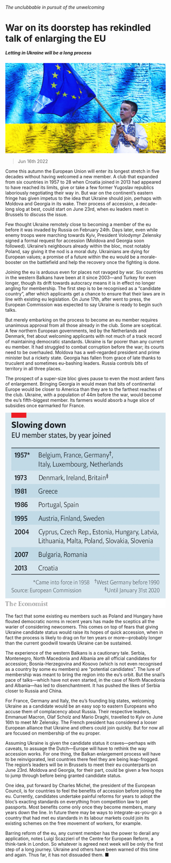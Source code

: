 ###### The unclubbable in pursuit of the unwelcoming

# War on its doorstep has rekindled talk of enlarging the EU 

##### Letting in Ukraine will be a long process 

![image](images/20220618_EUP001.jpg) 

> Jun 16th 2022 

Come this autumn the European Union will enter its longest stretch in five decades without having welcomed a new member. A club that expanded from six countries in 1957 to 28 when Croatia joined in 2013 had appeared to have reached its limits, give or take a few former Yugoslav republics laboriously negotiating their way in. But war on the continent’s eastern fringe has given impetus to the idea that Ukraine should join, perhaps with Moldova and Georgia in its wake. Their process of accession, a decade-long slog at best, could start on June 23rd, when eu leaders meet in Brussels to discuss the issue.

Few thought Ukraine remotely close to becoming a member of the eu before it was invaded by Russia on February 24th. Days later, even while enemy troops were marching towards Kyiv, President Volodymyr Zelensky signed a formal request for accession (Moldova and Georgia soon followed). Ukraine’s neighbours already within the bloc, most notably Poland, say giving it the nod is a moral duty. Ukrainians are dying for European values; a promise of a future within the eu would be a morale-booster on the battlefield and help the recovery once the fighting is done.

Joining the eu is arduous even for places not ravaged by war. Six countries in the western Balkans have been at it since 2003—and Turkey for even longer, though its drift towards autocracy means it is in effect no longer angling for membership. The first step is to be recognised as a “candidate country”, after which applicants get a chance to ensure that their laws are in line with existing eu legislation. On June 17th, after  went to press, the European Commission was expected to say Ukraine is ready to begin such talks.

But merely embarking on the process to become an eu member requires unanimous approval from all those already in the club. Some are sceptical. A few northern European governments, led by the Netherlands and Denmark, fret about welcoming applicants with not much of a track record of maintaining democratic standards. Ukraine is far poorer than any current eu member. It had struggled to combat corruption before the war; its courts need to be overhauled. Moldova has a well-regarded president and prime minister but a rickety state. Georgia has fallen from grace of late thanks to truculent and sometimes eu-bashing leaders. Russia controls bits of territory in all three places. 

The prospect of a super-size bloc gives pause to even the most ardent fans of enlargement. Bringing Georgia in would mean that bits of continental Europe would be closer to America than they are to the farthest reaches of the club. Ukraine, with a population of 44m before the war, would become the eu’s fifth-biggest member. Its farmers would absorb a huge slice of subsidies once earmarked for France.

![image](images/20220618_EUC721.png) 


The fact that some existing eu members such as Poland and Hungary have flouted democratic norms in recent years has made the sceptics all the warier of considering newcomers. This comes on top of fears that giving Ukraine candidate status would raise its hopes of quick accession, when in fact the process is likely to drag on for ten years or more—probably longer than the current goodwill towards Ukraine can be sustained. 

The experience of the western Balkans is a cautionary tale. Serbia, Montenegro, North Macedonia and Albania are all official candidates for accession; Bosnia-Herzegovina and Kosovo (which is not even recognised as a country by some eu members) are “potential candidates”. The lure of membership was meant to bring the region into the eu’s orbit. But the snail’s pace of talks—which have not even started, in the case of North Macedonia and Albania—has led to disenchantment. It has pushed the likes of Serbia closer to Russia and China.

For France, Germany and Italy, the eu’s founding big states, welcoming Ukraine as a candidate would be an easy sop to eastern Europeans who accuse them of complacency about Russia. Their respective leaders, Emmanuel Macron, Olaf Scholz and Mario Draghi, travelled to Kyiv on June 16th to meet Mr Zelensky. The French president has considered a looser European alliance that Ukraine and others could join quickly. But for now all are focused on membership of the eu proper. 

Assuming Ukraine is given the candidate status it craves—perhaps with caveats, to assuage the Dutch—Europe will have to rethink the way accession works. For one thing, the Balkan enlargement process will have to be reinvigorated, lest countries there feel they are being leap-frogged. The region’s leaders will be in Brussels to meet their eu counterparts on June 23rd. Moldova and Georgia, for their part, could be given a few hoops to jump through before being granted candidate status.

One idea, put forward by Charles Michel, the president of the European Council, is for countries to feel the benefits of accession before joining the eu. Currently, candidates undertake painful reforms for years to adopt the bloc’s exacting standards on everything from competition law to pet passports. Most benefits come only once they become members, many years down the line. In future there may be ways to integrate-as-you-go: a country that had met eu standards in its labour markets could join its existing schemes on the free movement of workers, for example. 

Barring reform of the eu, any current member has the power to derail any application, notes Luigi Scazzieri of the Centre for European Reform, a think-tank in London. So whatever is agreed next week will be only the first step of a long journey. Ukraine and others have been warned of this time and again. Thus far, it has not dissuaded them. ■


